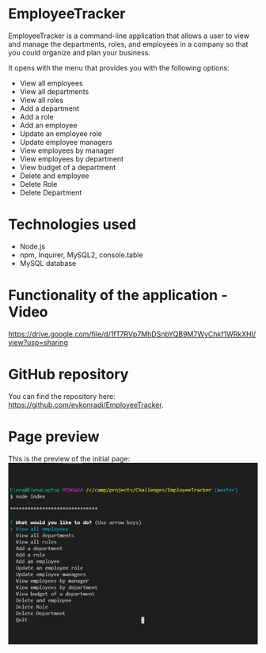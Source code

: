 # EmployeeTracker

EmployeeTracker is a command-line application that allows a user to view and manage the departments, roles, and employees in a company so that you could organize and plan your business. 

It opens with the menu that provides you with the following options:
  * View all employees
  * View all departments
  * View all roles
  * Add a department
  * Add a role
  * Add an employee
  * Update an employee role
  * Update employee managers
  * View employees by manager
  * View employees by department
  * View budget of a department
  * Delete and employee
  * Delete Role
  * Delete Department

# Technologies used

* Node.js
* npm, Inquirer, MySQL2, console.table
* MySQL database

# Functionality of the application - Video

https://drive.google.com/file/d/1fT7RVp7MhDSnbYQB9M7WyChkf1WRkXHI/view?usp=sharing

# GitHub repository

You can find the repository here: https://github.com/evkonradi/EmployeeTracker.

# Page preview

This is the preview of the initial page:
<img src="./ApplicationPreview.JPG">

